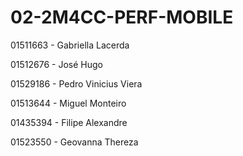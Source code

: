 # 02-2M4CC-PERF-MOBILE
<p>01511663 - Gabriella Lacerda<p>
<p>01512676 - José Hugo<p>
<p>01529186 - Pedro Vinicius Viera<p>
<p>01513644 - Miguel Monteiro<p>
<p>01435394 - Filipe Alexandre<p>
<p>01523550 - Geovanna Thereza<p>
